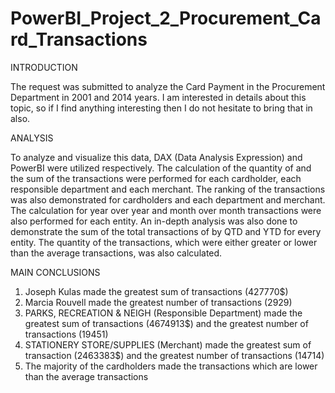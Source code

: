 # PowerBI_Project_2_Procurement_Card_Transactions

INTRODUCTION

The request was submitted to analyze the Card Payment in the Procurement Department in 2001 and 2014 years.
I am interested in details about this topic, so if I find anything interesting then I do not hesitate to bring that in also. 

ANALYSIS

To analyze and visualize this data, DAX (Data Analysis Expression) and PowerBI were utilized respectively.
The calculation of the quantity of and the sum of the transactions were performed for each cardholder, each responsible department and each merchant.
The ranking of the transactions was also demonstrated for cardholders and each department and merchant. 
The calculation for year over year and month over month transactions were also performed for each entity.
An in-depth analysis was also done to demonstrate the sum of the total transactions of by QTD and YTD for every entity.
The quantity of the transactions, which were either greater or lower than the average transactions, was also calculated.


MAIN CONCLUSIONS

1.	Joseph Kulas made the greatest sum of transactions (427770$)
2.	Marcia Rouvell made the greatest number of transactions (2929)
3.	PARKS, RECREATION & NEIGH (Responsible Department) made the greatest sum of transactions (4674913$) and the greatest number of transactions (19451)
4.	STATIONERY STORE/SUPPLIES (Merchant) made the greatest sum of transaction (2463383$) and the greatest number of transactions (14714)
5.	The majority of the cardholders made the transactions which are lower than the average transactions
